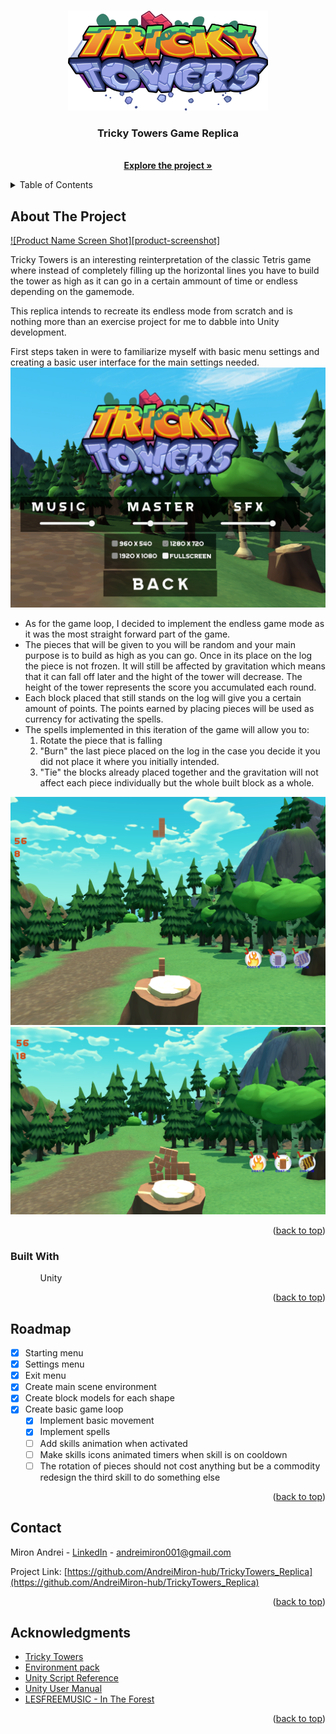 <a name="readme-top"></a>

<!-- PROJECT LOGO -->
<br />
<div align="center">
  <a href="https://github.com/AndreiMiron-hub/TrickyTowers_Replica">
    <img src="ReadMeImages/logo.png" alt="Logo" width="320" height="160">
  </a>

  <h3 align="center">Tricky Towers Game Replica</h3>

  <p align="center">
    <br />
    <a href="https://github.com/AndreiMiron-hub/TrickyTowers_Replica"><strong>Explore the project »</strong></a>
    <br />
  </p>
</div>

<!-- TABLE OF CONTENTS -->
<details>
  <summary>Table of Contents</summary>
  <ol>
    <li>
      <a href="#about-the-project">About The Project</a>
      <ul>
        <li><a href="#built-with">Built With</a></li>
      </ul>
    </li>
    <li><a href="#roadmap">Roadmap</a></li>
    <li><a href="#contact">Contact</a></li>
    <li><a href="#acknowledgments">Acknowledgments</a></li>
  </ol>
</details>

## About The Project

[![Product Name Screen Shot][product-screenshot]](https://github.com/AndreiMiron-hub/TrickyTowers_Replica)

Tricky Towers is an interesting reinterpretation of the classic Tetris game where instead of completely filling up the horizontal lines you have to build the tower as high as it can go in a certain ammount of time or endless depending on the gamemode.

This replica intends to recreate its endless mode from scratch and is nothing more than an exercise project for me to dabble into Unity development.

First steps taken in were to familiarize myself with basic menu settings and creating a basic user interface for the main settings needed.
[![Options Menu Screen Shot][optionsMenu-screenshot]](https://github.com/AndreiMiron-hub/TrickyTowers_Replica)

- As for the game loop, I decided to implement the endless game mode as it was the most straight forward part of the game.
- The pieces that will be given to you will be random and your main purpose is to build as high as you can go. Once in its place on the log the piece is not frozen. It will still be affected by gravitation which means that it can fall off later and the hight of the tower will decrease. The height of the tower represents the score you accumulated each round.
- Each block placed that still stands on the log will give you a certain amount of points. The points earned by placing pieces will be used as currency for activating the spells.
- The spells implemented in this iteration of the game will allow you to:
  1. Rotate the piece that is falling
  2. "Burn" the last piece placed on the log in the case you decide it you did not place it where you initially intended.
  3. "Tie" the blocks already placed together and the gravitation will not affect each piece individually but the whole built block as a whole.

[![Game Loop 1 Screen Shot][gameLoop1-screenshot]]()
[![Game Loop 2 Screen Shot][gameLoop2-screenshot]]()

<p align="right">(<a href="#readme-top">back to top</a>)</p>

### Built With

<ol>
<ul> Unity </ul>
</ol>

<p align="right">(<a href="#readme-top">back to top</a>)</p>

<!-- ROADMAP -->

## Roadmap

- [x] Starting menu
- [x] Settings menu
- [x] Exit menu
- [x] Create main scene environment
- [x] Create block models for each shape
- [x] Create basic game loop
  - [x] Implement basic movement
  - [x] Implement spells
  - [ ] Add skills animation when activated
  - [ ] Make skills icons animated timers when skill is on cooldown
  - [ ] The rotation of pieces should not cost anything but be a commodity redesign the third skill to do something else

<p align="right">(<a href="#readme-top">back to top</a>)</p>

## Contact

Miron Andrei - [LinkedIn](www.linkedin.com/in/andrei-miron-a51236245) - andreimiron001@gmail.com

Project Link: [https://github.com/AndreiMiron-hub/TrickyTowers_Replica](https://github.com/AndreiMiron-hub/TrickyTowers_Replica)

<p align="right">(<a href="#readme-top">back to top</a>)</p>

## Acknowledgments

- [Tricky Towers](https://www.trickytowers.com/)
- [Environment pack](https://assetstore.unity.com/packages/3d/vegetation/environment-pack-free-forest-sample-168396)
- [Unity Script Reference](https://docs.unity3d.com/ScriptReference/index.html)
- [Unity User Manual](https://docs.unity3d.com/Manual/index.html)
- [LESFREEMUSIC - In The Forest ](https://lesfm.net/track/in-the-forest-acoustic-indie-no-copyright-free-background-music/)

<p align="right">(<a href="#readme-top">back to top</a>)</p>

[product-screenshot1]: ReadMeImages/MainMenuScreenshot.png
[optionsMenu-screenshot]: ReadMeImages/OptionsMenuScreenshot.png
[gameLoop1-screenshot]: ReadMeImages/GameLoopScreenshot.png
[gameLoop2-screenshot]: ReadMeImages/GameLoopScreenshot2.png
